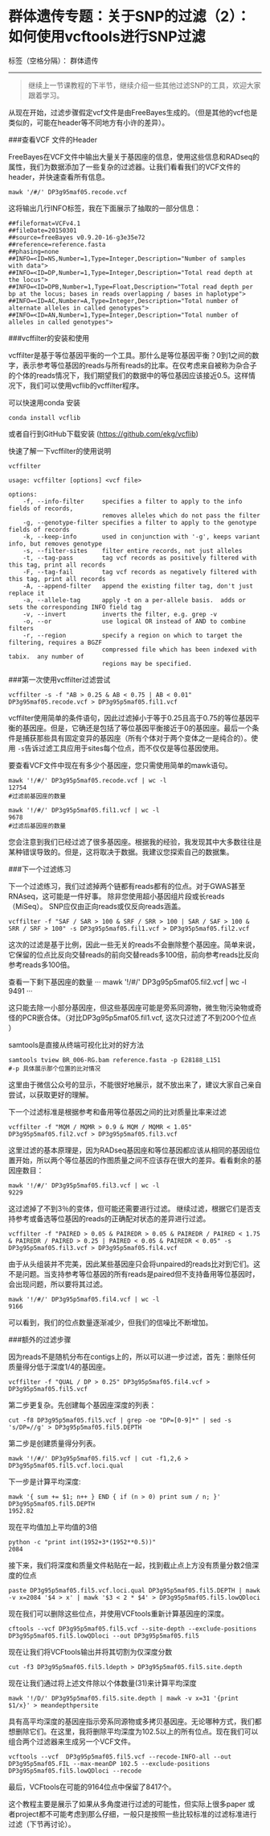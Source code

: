 # 群体遗传专题：关于SNP的过滤（2）：如何使用vcftools进行SNP过滤 

标签（空格分隔）： 群体遗传

---

> 继续上一节课教程的下半节，继续介绍一些其他过滤SNP的工具，欢迎大家跟着学习。


从现在开始，过滤步骤假定vcf文件是由FreeBayes生成的。（但是其他的vcf也是类似的，可能在header等不同地方有小许的差异）。

###查看VCF 文件的Header

FreeBayes在VCF文件中输出大量关于基因座的信息，使用这些信息和RADseq的属性，我们为数据添加了一些复杂的过滤器。让我们看看我们的VCF文件的header，并快速查看所有信息。

```
mawk '/#/' DP3g95maf05.recode.vcf
```

这将输出几行INFO标签，我在下面展示了抽取的一部分信息：
```
##fileformat=VCFv4.1
##fileDate=20150301
##source=freeBayes v0.9.20-16-g3e35e72
##reference=reference.fasta
##phasing=none
##INFO=<ID=NS,Number=1,Type=Integer,Description="Number of samples with data">
##INFO=<ID=DP,Number=1,Type=Integer,Description="Total read depth at the locus">
##INFO=<ID=DPB,Number=1,Type=Float,Description="Total read depth per bp at the locus; bases in reads overlapping / bases in haplotype">
##INFO=<ID=AC,Number=A,Type=Integer,Description="Total number of alternate alleles in called genotypes">
##INFO=<ID=AN,Number=1,Type=Integer,Description="Total number of alleles in called genotypes">
```

###vcffilter的安装和使用

vcffilter是基于等位基因平衡的一个工具。那什么是等位基因平衡？0到1之间的数字，表示参考等位基因的reads与所有reads的比率。在仅考虑来自被称为杂合子的个体的reads情况下，我们期望我们的数据中的等位基因应该接近0.5。这样情况下，我们可以使用vcflib的vcffilter程序。 


可以快速用conda 安装

```
conda install vcflib
```
或者自行到GitHub下载安装 (https://github.com/ekg/vcflib)


快速了解一下vcffilter的使用说明

```
vcffilter

usage: vcffilter [options] <vcf file>

options:
    -f, --info-filter     specifies a filter to apply to the info fields of records,
                          removes alleles which do not pass the filter
    -g, --genotype-filter specifies a filter to apply to the genotype fields of records
    -k, --keep-info       used in conjunction with '-g', keeps variant info, but removes genotype
    -s, --filter-sites    filter entire records, not just alleles
    -t, --tag-pass        tag vcf records as positively filtered with this tag, print all records
    -F, --tag-fail        tag vcf records as negatively filtered with this tag, print all records
    -A, --append-filter   append the existing filter tag, don't just replace it
    -a, --allele-tag      apply -t on a per-allele basis.  adds or sets the corresponding INFO field tag
    -v, --invert          inverts the filter, e.g. grep -v
    -o, --or              use logical OR instead of AND to combine filters
    -r, --region          specify a region on which to target the filtering, requires a BGZF
                          compressed file which has been indexed with tabix.  any number of
                          regions may be specified.
```
###第一次使用vcffilter过滤尝试


```
vcffilter -s -f "AB > 0.25 & AB < 0.75 | AB < 0.01" DP3g95maf05.recode.vcf > DP3g95p5maf05.fil1.vcf
```


vcffilter使用简单的条件语句，因此过滤掉小于等于0.25且高于0.75的等位基因平衡的基因座。但是，它确还是包括了等位基因平衡接近于0的基因座。最后一个条件是捕获那些具有固定变异的基因座（所有个体对于两个变体之一是纯合的）。使用 ```-s```告诉过滤工具应用于sites每个位点，而不仅仅是等位基因使用。



要查看VCF文件中现在有多少个基因座，您只需使用简单的mawk语句。

```
mawk '!/#/' DP3g95p5maf05.recode.vcf | wc -l
12754 
#过滤前基因座的数量
```

```
mawk '!/#/' DP3g95p5maf05.fil1.vcf | wc -l
9678
#过滤后基因座的数量
```


您会注意到我们已经过滤了很多基因座。根据我的经验，我发现其中大多数往往是某种错误导致的。但是，这将取决于数据。我建议您探索自己的数据集。

###下一个过滤练习


下一个过滤练习，我们过滤掉两个链都有reads都有的位点。对于GWAS甚至RNAseq，这可能是一件好事。
除非您使用超小基因组片段或长reads（MiSeq）。 SNP应仅由正向reads或仅反向reads涵盖。

```
vcffilter -f "SAF / SAR > 100 & SRF / SRR > 100 | SAR / SAF > 100 & SRR / SRF > 100" -s DP3g95p5maf05.fil1.vcf > DP3g95p5maf05.fil2.vcf
```


这次的过滤是基于比例，因此一些无关的reads不会删除整个基因座。简单来说，它保留的位点比反向交替reads的前向交替reads多100倍，前向参考reads比反向参考reads多100倍。

查看一下剩下基因座的数量
···
mawk '!/#/' DP3g95p5maf05.fil2.vcf | wc -l
9491
···

这只能去除一小部分基因座，但这些基因座可能是旁系同源物，微生物污染物或奇怪的PCR嵌合体。（对比DP3g95p5maf05.fil1.vcf, 这次只过滤了不到200个位点 ）


samtools是直接从终端可视化比对的好方法

```
samtools tview BR_006-RG.bam reference.fasta -p E28188_L151 
#-p 具体展示那个位置的比对情况
```
这里由于微信公众号的显示，不能很好地展示，就不放出来了，建议大家自己亲自尝试，以获取更好的理解。


下一个过滤标准是根据参考和备用等位基因之间的比对质量比率来过滤

```
vcffilter -f "MQM / MQMR > 0.9 & MQM / MQMR < 1.05" DP3g95p5maf05.fil2.vcf > DP3g95p5maf05.fil3.vcf
```



这里过滤的基本原理是，因为RADseq基因座和等位基因都应该从相同的基因组位置开始，所以两个等位基因的作图质量之间不应该存在很大的差异。看看剩余的基因座数目：

```
mawk '!/#/' DP3g95p5maf05.fil3.vcf | wc -l
9229 
```


这过滤掉了不到3％的变体，但可能还需要进行过滤。
继续过滤，根据它们是否支持参考或备选等位基因的reads的正确配对状态的差异进行过滤。

```
vcffilter -f "PAIRED > 0.05 & PAIREDR > 0.05 & PAIREDR / PAIRED < 1.75 & PAIREDR / PAIRED > 0.25 | PAIRED < 0.05 & PAIREDR < 0.05" -s DP3g95p5maf05.fil3.vcf > DP3g95p5maf05.fil4.vcf
```


由于从头组装并不完美，因此某些基因座只会将unpaired的reads比对到它们。这不是问题。当支持参考等位基因的所有reads是paired但不支持备用等位基因时，会出现问题，所以要将其过滤。

```
mawk '!/#/' DP3g95p5maf05.fil4.vcf | wc -l
9166
```
可以看到，我们的位点数量逐渐减少，但我们的信噪比不断增加。

###额外的过滤步骤

因为reads不是随机分布在contigs上的，所以可以进一步过滤，首先：删除任何质量得分低于深度1/4的基因座。

```
vcffilter -f "QUAL / DP > 0.25" DP3g95p5maf05.fil4.vcf > DP3g95p5maf05.fil5.vcf
```


第二步更复杂。先创建每个基因座深度的列表：
```
cut -f8 DP3g95p5maf05.fil5.vcf | grep -oe "DP=[0-9]*" | sed -s 's/DP=//g' > DP3g95p5maf05.fil5.DEPTH
```


第二步是创建质量得分列表。
```
mawk '!/#/' DP3g95p5maf05.fil5.vcf | cut -f1,2,6 > DP3g95p5maf05.fil5.vcf.loci.qual
```

下一步是计算平均深度:
```
mawk '{ sum += $1; n++ } END { if (n > 0) print sum / n; }' DP3g95p5maf05.fil5.DEPTH
1952.82
```

现在平均值加上平均值的3倍
```
python -c "print int(1952+3*(1952**0.5))"
2084
```

接下来，我们将深度和质量文件粘贴在一起，找到截止点上方没有质量分数2倍深度的位点

```
paste DP3g95p5maf05.fil5.vcf.loci.qual DP3g95p5maf05.fil5.DEPTH | mawk -v x=2084 '$4 > x' | mawk '$3 < 2 * $4' > DP3g95p5maf05.fil5.lowQDloci
```
现在我们可以删除这些位点，并使用VCFtools重新计算基因座的深度。

```
cftools --vcf DP3g95p5maf05.fil5.vcf --site-depth --exclude-positions DP3g95p5maf05.fil5.lowQDloci --out DP3g95p5maf05.fil5
```

现在让我们将VCFtools输出并将其切割为仅深度分数
```
cut -f3 DP3g95p5maf05.fil5.ldepth > DP3g95p5maf05.fil5.site.depth
```

现在让我们通过将上述文件除以个体数量(31)来计算平均深度

```
mawk '!/D/' DP3g95p5maf05.fil5.site.depth | mawk -v x=31 '{print $1/x}' > meandepthpersite
```

具有高平均深度的基因座指示旁系同源物或多拷贝基因座。无论哪种方式，我们都想删除它们。在这里，我将删除平均深度为102.5以上的所有位点。现在我们可以组合两个过滤器来生成另一个VCF文件。

```
vcftools --vcf  DP3g95p5maf05.fil5.vcf --recode-INFO-all --out DP3g95p5maf05.FIL --max-meanDP 102.5 --exclude-positions DP3g95p5maf05.fil5.lowQDloci --recode 
```

最后，VCFtools在可能的9164位点中保留了8417个。

这个教程主要是展示了如果从多角度进行过滤的可能性，但实际上很多paper 或者project都不可能考虑到那么仔细，一般只是按照一些比较标准的过滤标准进行过滤（下节再讨论）。